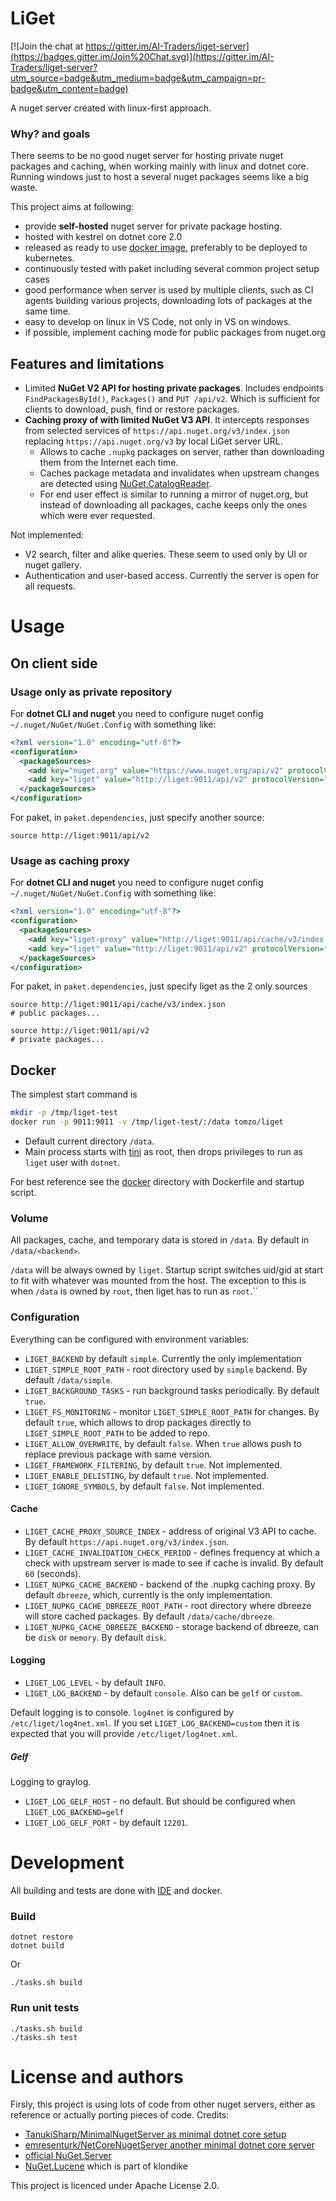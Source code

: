# LiGet

[![Join the chat at https://gitter.im/AI-Traders/liget-server](https://badges.gitter.im/Join%20Chat.svg)](https://gitter.im/AI-Traders/liget-server?utm_source=badge&utm_medium=badge&utm_campaign=pr-badge&utm_content=badge)

A nuget server created with linux-first approach.

### Why? and goals

There seems to be no good nuget server for hosting private nuget packages and caching,
when working mainly with linux and dotnet core.
Running windows just to host a several nuget packages seems like a big waste.

This project aims at following:
 * provide **self-hosted** nuget server for private package hosting.
 * hosted with kestrel on dotnet core 2.0
 * released as ready to use [docker image](#docker), preferably to be deployed to kubernetes.
 * continuously tested with paket including several common project setup cases
 * good performance when server is used by multiple clients,
 such as CI agents building various projects, downloading lots of packages at the same time.
 * easy to develop on linux in VS Code, not only in VS on windows.
 * if possible, implement caching mode for public packages from nuget.org

## Features and limitations

 * Limited **NuGet V2 API for hosting private packages**. Includes endpoints `FindPackagesById()`, `Packages()` and `PUT /api/v2`.
 Which is sufficient for clients to download, push, find or restore packages.
 * **Caching proxy of with limited NuGet V3 API**. It intercepts responses from selected
 services of `https://api.nuget.org/v3/index.json` replacing `https://api.nuget.org/v3`
 by local LiGet server URL.
   - Allows to cache `.nupkg` packages on server,
rather than downloading them from the Internet each time.
   - Caches package metadata and invalidates when upstream changes are detected using [NuGet.CatalogReader](https://github.com/emgarten/NuGet.CatalogReader).
   - For end user effect is similar to running a mirror of nuget.org,
   but instead of downloading all packages, cache keeps only the ones which were ever requested.

Not implemented:

 * V2 search, filter and alike queries. These seem to used only by UI or nuget gallery.
 * Authentication and user-based access. Currently the server is open for all requests.

# Usage

## On client side

### Usage only as private repository

For **dotnet CLI and nuget** you need to configure nuget config `~/.nuget/NuGet/NuGet.Config` with something like:
```xml
<?xml version="1.0" encoding="utf-8"?>
<configuration>
  <packageSources>
    <add key="nuget.org" value="https://www.nuget.org/api/v2" protocolVersion="2" />
    <add key="liget" value="http://liget:9011/api/v2" protocolVersion="2" />
  </packageSources>
</configuration>
```

For paket, in `paket.dependencies`, just specify another source:
```
source http://liget:9011/api/v2
```

### Usage as caching proxy

For **dotnet CLI and nuget** you need to configure nuget config `~/.nuget/NuGet/NuGet.Config` with something like:
```xml
<?xml version="1.0" encoding="utf-8"?>
<configuration>
  <packageSources>
    <add key="liget-proxy" value="http://liget:9011/api/cache/v3/index.json" protocolVersion="3" />
    <add key="liget" value="http://liget:9011/api/v2" protocolVersion="2" />
  </packageSources>
</configuration>
```

For paket, in `paket.dependencies`, just specify liget as the 2 only sources
```
source http://liget:9011/api/cache/v3/index.json
# public packages...

source http://liget:9011/api/v2
# private packages...
```


## Docker

The simplest start command is

```bash
mkdir -p /tmp/liget-test
docker run -p 9011:9011 -v /tmp/liget-test/:/data tomzo/liget
```

 * Default current directory `/data`.
 * Main process starts with [tini](https://github.com/krallin/tini) as root,
 then drops privileges to run as `liget` user with `dotnet`.

For best reference see the [docker](/docker) directory with Dockerfile and startup script.

### Volume

All packages, cache, and temporary data is stored in `/data`.
By default in `/data/<backend>`.

`/data` will be always owned by `liget`. Startup script switches uid/gid at start
to fit with whatever was mounted from the host.
The exception to this is when `/data` is owned by `root`, then liget has to run as `root`.``

### Configuration

Everything can be configured with environment variables:

 * `LIGET_BACKEND` by default `simple`. Currently the only implementation
 * `LIGET_SIMPLE_ROOT_PATH` - root directory used by `simple` backend. By default `/data/simple`.
 * `LIGET_BACKGROUND_TASKS` - run background tasks periodically. By default `true`.
 * `LIGET_FS_MONITORING` - monitor `LIGET_SIMPLE_ROOT_PATH` for changes. By default `true`, which allows to drop packages directly to `LIGET_SIMPLE_ROOT_PATH` to be added to repo.
 * `LIGET_ALLOW_OVERWRITE`, by default `false`. When `true` allows push to replace previous package with same version.
 * `LIGET_FRAMEWORK_FILTERING`, by default `true`. Not implemented.
 * `LIGET_ENABLE_DELISTING`, by default `true`. Not implemented.
 * `LIGET_IGNORE_SYMBOLS`, by default `false`. Not implemented.

#### Cache

 * `LIGET_CACHE_PROXY_SOURCE_INDEX` - address of original V3 API to cache. By default `https://api.nuget.org/v3/index.json`.
 * `LIGET_CACHE_INVALIDATION_CHECK_PERIOD` - defines frequency at which a check with upstream server is made to see if cache is invalid. By default `60` (seconds).
 * `LIGET_NUPKG_CACHE_BACKEND` - backend of the .nupkg caching proxy. By default `dbreeze`,
 which, currently is the only implementation.
 * `LIGET_NUPKG_CACHE_DBREEZE_ROOT_PATH` - root directory where dbreeze will store cached packages.
 By default `/data/cache/dbreeze`.
 * `LIGET_NUPKG_CACHE_DBREEZE_BACKEND` - storage backend of dbreeze, can be `disk` or `memory`.
 By default `disk`.

#### Logging

 * `LIGET_LOG_LEVEL` - by default `INFO`.
 * `LIGET_LOG_BACKEND` - by default `console`. Also can be `gelf` or `custom`.

Default logging is to console. `log4net` is configured by `/etc/liget/log4net.xml`.
If you set `LIGET_LOG_BACKEND=custom` then it is expected that you will provide `/etc/liget/log4net.xml`.

##### Gelf

Logging to graylog.

 * `LIGET_LOG_GELF_HOST` - no default. But should be configured when `LIGET_LOG_BACKEND=gelf`
 * `LIGET_LOG_GELF_PORT` - by default `12201`.

# Development

All building and tests are done with [IDE](https://github.com/ai-traders/ide) and docker.

### Build

```
dotnet restore
dotnet build
```

Or

```
./tasks.sh build
```

### Run unit tests

```
./tasks.sh build
./tasks.sh test
```

# License and authors

Firsly, this project is using lots of code from other nuget servers,
either as reference or actually porting pieces of code.
Credits:
 * [TanukiSharp/MinimalNugetServer as minimal dotnet core setup](https://github.com/TanukiSharp/MinimalNugetServer)
 * [emresenturk/NetCoreNugetServer another minimal dotnet core server](https://github.com/emresenturk/NetCoreNugetServer)
 * [official NuGet.Server](https://github.com/NuGet/NuGet.Server)
 * [NuGet.Lucene](https://github.com/themotleyfool/NuGet.Lucene/tree/master/source) which is part of klondike

This project is licenced under Apache License 2.0.
